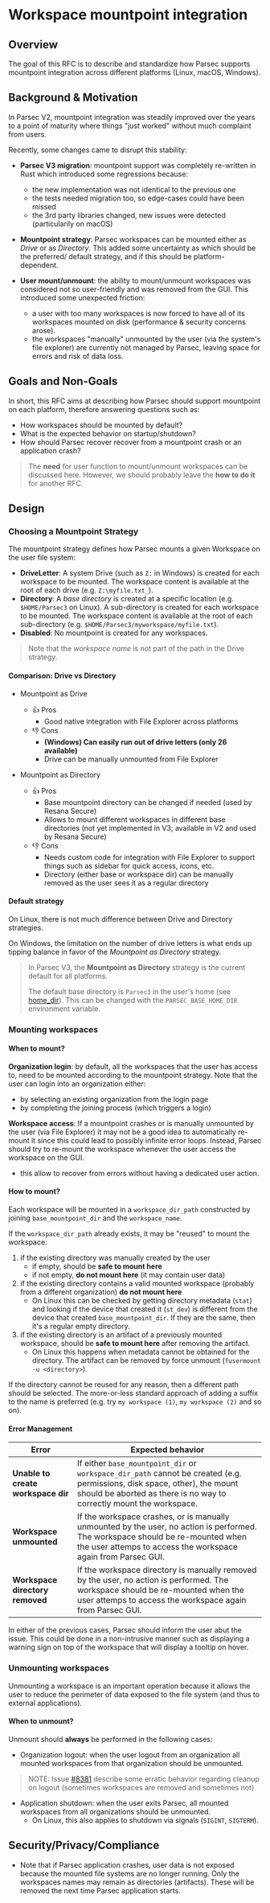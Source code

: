 <!-- Parsec Cloud (https://parsec.cloud) Copyright (c) BUSL-1.1 2016-present Scille SAS -->
<!-- cSpell:ignore myworkspace, Resana -->

# Workspace mountpoint integration

## Overview

The goal of this RFC is to describe and standardize how Parsec supports
mountpoint integration across different platforms (Linux, macOS, Windows).

## Background & Motivation

In Parsec V2, mountpoint integration was steadily improved over the years to a
point of maturity where things "just worked" without much complaint from users.

Recently, some changes came to disrupt this stability:

- **Parsec V3 migration**: mountpoint support was completely re-written in Rust
  which introduced some regressions because:
  - the new implementation was not identical to the previous one
  - the tests needed migration too, so edge-cases could have been missed
  - the 3rd party libraries changed, new issues were detected (particularily on
    macOS)

- **Mountpoint strategy**: Parsec workspaces can be mounted either as *Drive* or
  as *Directory*. This added some uncertainty as which should be the preferred/
  default strategy, and if this should be platform-dependent.

- **User mount/unmount**: the ability to mount/unmount workspaces was considered
  not so user-friendly and was removed from the GUI. This introduced some
  unexpected friction:
  - a user with too many workspaces is now forced to have all of its workspaces
    mounted on disk (performance & security concerns arose).
  - the workspaces "manually" unmounted by the user (via the system's file
    explorer) are currently not managed by Parsec, leaving space for errors and
    risk of data loss.

## Goals and Non-Goals

In short, this RFC aims at describing how Parsec should support mountpoint on
each platform, therefore answering questions such as:

- How workspaces should be mounted by default?
- What is the expected behavior on startup/shutdown?
- How should Parsec recover recover from a mountpoint crash or an application
  crash?

> The **need** for user function to mount/unmount workspaces can be discussed
> here. However, we should probably leave the **how to do it** for another RFC.

## Design

### Choosing a Mountpoint Strategy

The mountpoint strategy defines how Parsec mounts a given Workspace on the user
file system:

- **DriveLetter**: A system Drive (such as `Z:` in Windows) is created for each
  workspace to be mounted. The workspace content is available at the root of
  each drive (e.g. `Z:\myfile.txt_`).
- **Directory**: A *base directory* is created at a specific location (e.g.
  `$HOME/Parsec3` on Linux). A sub-directory is created for each workspace to be
  mounted. The workspace content is available at the root of each sub-directory
  (e.g. `$HOME/Parsec3/myworkspace/myfile.txt`).
- **Disabled**: No mountpoint is created for any workspaces.

> Note that the *workspace name* is not part of the path in the Drive strategy.

#### Comparison: Drive vs Directory

- Mountpoint as Drive
  - :+1: Pros
    - Good native integration with File Explorer across platforms
  - :-1: Cons
    - **(Windows) Can easily run out of drive letters (only 26 available)**
    - Drive can be manually unmounted from File Explorer

- Mountpoint as Directory
  - :+1: Pros
    - Base mountpoint directory can be changed if needed (used by Resana Secure)
    - Allows to mount different workspaces in different base directories
      (not yet implemented in V3; available in V2 and used by Resana Secure)
  - :-1: Cons
    - Needs custom code for integration with File Explorer to support things
      such as sidebar for quick access, icons, etc.
    - Directory (either base or workspace dir) can be manually removed as the
      user sees it as a regular directory

#### Default strategy

On Linux, there is not much difference between Drive and Directory strategies.

On Windows, the limitation on the number of drive letters is what ends up
tipping balance in favor of the *Mountpoint as Directory* strategy.

> In Parsec V3, the **Mountpoint as Directory** strategy is the current default
> for all platforms.
>
> The default base directory is `Parsec3` in the user's home (see [home_dir]).
> This can be changed with the `PARSEC_BASE_HOME_DIR` environment variable.

### Mounting workspaces

<!-- For the moment, this only covers the mountpoint as Directory strategy -->

#### When to mount?

**Organization login**: by default, all the workspaces that the user has access
to, need to be mounted according to the mountpoint strategy. Note that the user
can login into an organization either:

- by selecting an existing organization from the login page
- by completing the joining process (which triggers a login)

**Workspace access**: If a mountpoint crashes or is manually unmounted by the
user (via File Explorer) it may not be a good idea to automatically re-mount it
since this could lead to possibly infinite error loops. Instead, Parsec should
try to re-mount the workspace whenever the user access the workspace on the GUI.

- this allow to recover from errors without having a dedicated user action.

#### How to mount?

Each workspace will be mounted in a `workspace_dir_path` constructed by joining
`base_mountpoint_dir` and the `workspace_name`.

If the `workspace_dir_path` already exists, it may be "reused" to mount the
workspace:

1. if the existing directory was manually created by the user
   - if empty, should be **safe to mount here**
   - if not empty, **do not mount here** (it may contain user data)
2. if the existing directory contains a valid mounted workspace (probably from a
   different organization) **do not mount here**
   - On Linux this can be checked by getting directory metadata (`stat`) and
     looking if the device that created it (`st_dev`) is different from the
     device that created  `base_mountpoint_dir`. If they are the same, then it's
     a regular empty directory.
3. if the existing directory is an artifact of a previously mounted workspace,
   should be **safe to mount here** after removing the artifact.
   - On Linux this happens when metadata cannot be obtained for the directory.
     The artifact can be removed by force unmount (`fusermount -u <directory>`).

If the directory cannot be reused for any reason, then a different path should
be selected. The more-or-less standard approach of adding a suffix to the name
is preferred (e.g. try `my workspace (1)`, `my workspace (2)` and so on).

#### Error Management

| Error | Expected behavior |
| ----- | ----------------- |
| **Unable to create workspace dir** | If either `base_mountpoint_dir` or `workspace_dir_path` cannot be created (e.g. permissions, disk space, other), the mount should be aborted as there is no way to correctly mount the workspace. |
| **Workspace unmounted** | If the workspace crashes, or is manually unmounted by the user, no action is performed. The workspace should be re-mounted when the user attemps to access the workspace again from Parsec GUI. |
| **Workspace directory removed** | If the workspace directory is manually removed by the user, no action is performed. The workspace should be re-mounted when the user attemps to access the workspace again from Parsec GUI. |

In either of the previous cases, Parsec should inform the user abut the issue.
This could be done in a non-intrusive manner such as displaying a warning sign
on top of the workspace that will display a tooltip on hover.

### Unmounting workspaces

<!-- For the moment, this only covers mountpoint as Directory strategy -->

Unmounting a workspace is an important operation because it allows the user to
reduce the perimeter of data exposed to the file system (and thus to external
applications).

#### When to unmount?

Unmount should **always** be performed in the following cases:

- Organization logout: when the user logout from an organization all mounted
  workspaces from that organization should be unmounted.

> NOTE: Issue [#8381](https://github.com/Scille/parsec-cloud/issues/8381) describe
> some erratic behavior regarding cleanup on logout (sometimes workspaces are
> removed and sometimes not)

- Application shutdown: when the user exits Parsec, all mounted workspaces from
  all organizations should be unmounted.
  - On Linux, this also applies to shutdown via signals (`SIGINT`, `SIGTERM`).

## Security/Privacy/Compliance

- Note that if Parsec application crashes, user data is not exposed because the
  mounted file systems are no longer running. Only the workspaces names may
  remain as directories (artifacts). These will be removed the next time Parsec
  application starts.

[home_dir]: https://docs.rs/dirs/latest/dirs/fn.home_dir.html
